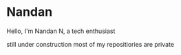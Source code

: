 # Nandan
Hello,
I'm Nandan N, a tech enthusiast 

still under construction
most of my repositiories are private
